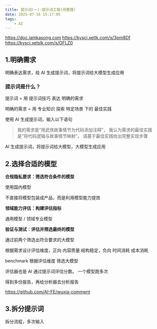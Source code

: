 ```yaml
---
title: 提示词(一):提示词工程(待整理)
date: 2025-07-16 15:17:05
tags:
    - AI
---
```


https://doc.iamkasong.com
https://kyscj.xetlk.com/s/3pm8Df
https://kyscj.xetslk.com/s/OFLZ0

## 1.明确需求

明确表达需求，给 AI 生成提示词，将提示词给大模型生成应用

### 提示词是什么？

提示词 = 用 提示词技巧 表达 明确的需求

明确的需求 = 用 专业知识 探索 特定场景 下的 最佳实践

使用 AI 生成提示词，输入以下语句

> 我的需求是“用武侠故事情节为代码添加注释”，
> 我认为需求的最佳实践是“将代码逻辑与故事情节映射”。
> 请基于最佳实践给出完整实现步骤

AI 生成提示词，将提示词给大模型，大模型生成应用

## 2.选择合适的模型  

**合规隐私要求：筛选符合条件的模型**

使用国内模型

不直接将模型包装成产品，而是利用模型能力提效

**领域能力评估：构建评估指标**

通用模型 / 领域专业模型

**验证与测试：评估并筛选最终的模型**

通过前两个筛选出符合要求的大模型

根据需求设计评估维度，正向 内容质量 结构稳定，负向 时间消耗 成本消耗

benchmark 根据评估维度 筛选大模型

评估器也是 AI 通过提示词评估分数。 一个模型跑多次

得到多份报告，再给分析器去分析报告

https://github.com/AI-FE/wuxia-comment

## 3.拆分提示词

拆分流程，多次输入
